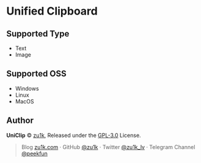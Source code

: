 # Unified Clipboard

## Supported Type

- Text
- Image

## Supported OSS

- Windows
- Linux
- MacOS

## Author

**UniClip** © [zu1k](https://github.com/zu1k), Released under the [GPL-3.0](./LICENSE) License.<br>

> Blog [zu1k.com](https://zu1k.com) · GitHub [@zu1k](https://github.com/zu1k) · Twitter [@zu1k_lv](https://twitter.com/zu1k_lv) · Telegram Channel [@peekfun](https://t.me/peekfun)
